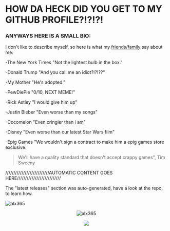 # HOW DA HECK DID YOU GET TO MY GITHUB PROFILE?!?!?!
### ANYWAYS HERE IS A SMALL BIO:
 I don't like to describe myself, so here is what my [friends/family](https://www.youtube.com/watch?v=-QRR7TPQizI) say about me:

 -The New York Times "Not the lightest bulb in the box."

 -Donald Trump "And you call me an idiot?!?!??"

 -My Mother "He's adopted."

 -PewDiePie "0/10, NEXT MEME!"

 -Rick Astley "I would give him up"

 -Justin Bieber "Even worse than my songs"

 -Cocomelon "Even cringier than i am"

  -Disney "Even worse than our latest Star Wars film"

 -Epig Games "We wouldn't sign a contract to make him a epig games store exclusive:
 > We'll have a quality standard that doesn't accept crappy games", Tim Sweeny




///////////////////////////AUTOMATIC CONTENT GOES HERE///////////////////////////

The "latest releases" section was auto-generated, have a look at the repo, to learn how.





<p align="left"> <img src="https://komarev.com/ghpvc/?username=alx365" alt="alx365" /> </p> <p align="center"> <img src="https://github-readme-stats.vercel.app/api?username=alx365&show_icons=true&theme=radical" alt="alx365" /> 
</p> 
<p align="center">
    <img src="https://github-readme-stats.vercel.app/api/top-langs/?username=alx365&theme=radical" />
</p>





